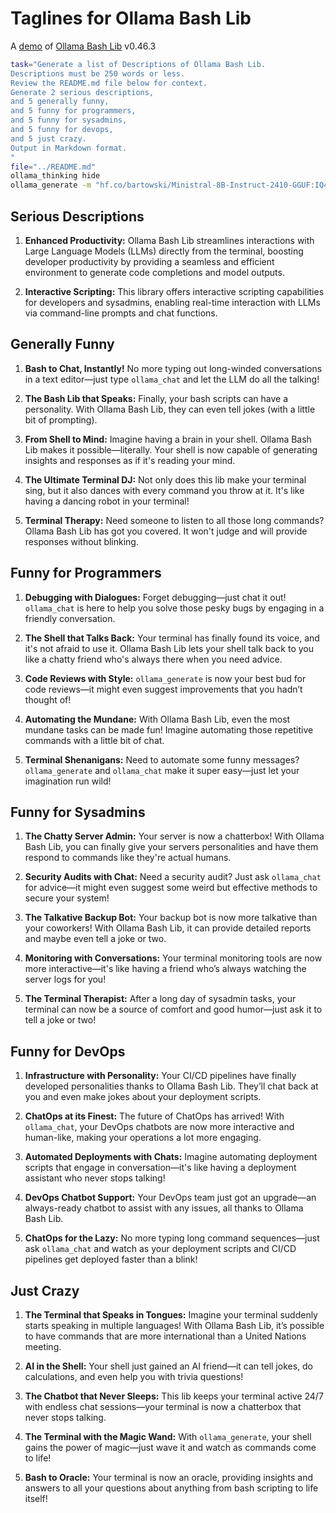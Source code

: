 # Taglines for Ollama Bash Lib

A [demo](../README.md#demos) of [Ollama Bash Lib](https://github.com/attogram/ollama-bash-lib) v0.46.3


```bash
task="Generate a list of Descriptions of Ollama Bash Lib.
Descriptions must be 250 words or less.
Review the README.md file below for context.
Generate 2 serious descriptions,
and 5 generally funny,
and 5 funny for programmers,
and 5 funny for sysadmins,
and 5 funny for devops,
and 5 just crazy.
Output in Markdown format.
"
file="../README.md"
ollama_thinking hide
ollama_generate -m "hf.co/bartowski/Ministral-8B-Instruct-2410-GGUF:IQ4_XS" -p "$task\n\n$(cat "$file")"
```
## Serious Descriptions

1. **Enhanced Productivity:**
   Ollama Bash Lib streamlines interactions with Large Language Models (LLMs) directly from the terminal, boosting developer productivity by providing a seamless and efficient environment to generate code completions and model outputs.

2. **Interactive Scripting:**
   This library offers interactive scripting capabilities for developers and sysadmins, enabling real-time interaction with LLMs via command-line prompts and chat functions.

## Generally Funny

1. **Bash to Chat, Instantly!**
   No more typing out long-winded conversations in a text editor—just type `ollama_chat` and let the LLM do all the talking!

2. **The Bash Lib that Speaks:**
   Finally, your bash scripts can have a personality. With Ollama Bash Lib, they can even tell jokes (with a little bit of prompting).

3. **From Shell to Mind:**
   Imagine having a brain in your shell. Ollama Bash Lib makes it possible—literally. Your shell is now capable of generating insights and responses as if it's reading your mind.

4. **The Ultimate Terminal DJ:**
   Not only does this lib make your terminal sing, but it also dances with every command you throw at it. It's like having a dancing robot in your terminal!

5. **Terminal Therapy:**
   Need someone to listen to all those long commands? Ollama Bash Lib has got you covered. It won't judge and will provide responses without blinking.

## Funny for Programmers

1. **Debugging with Dialogues:**
   Forget debugging—just chat it out! `ollama_chat` is here to help you solve those pesky bugs by engaging in a friendly conversation.

2. **The Shell that Talks Back:**
   Your terminal has finally found its voice, and it's not afraid to use it. Ollama Bash Lib lets your shell talk back to you like a chatty friend who's always there when you need advice.

3. **Code Reviews with Style:**
   `ollama_generate` is now your best bud for code reviews—it might even suggest improvements that you hadn’t thought of!

4. **Automating the Mundane:**
   With Ollama Bash Lib, even the most mundane tasks can be made fun! Imagine automating those repetitive commands with a little bit of chat.

5. **Terminal Shenanigans:**
   Need to automate some funny messages? `ollama_generate` and `ollama_chat` make it super easy—just let your imagination run wild!

## Funny for Sysadmins

1. **The Chatty Server Admin:**
   Your server is now a chatterbox! With Ollama Bash Lib, you can finally give your servers personalities and have them respond to commands like they're actual humans.

2. **Security Audits with Chat:**
   Need a security audit? Just ask `ollama_chat` for advice—it might even suggest some weird but effective methods to secure your system!

3. **The Talkative Backup Bot:**
   Your backup bot is now more talkative than your coworkers! With Ollama Bash Lib, it can provide detailed reports and maybe even tell a joke or two.

4. **Monitoring with Conversations:**
   Your terminal monitoring tools are now more interactive—it's like having a friend who’s always watching the server logs for you!

5. **The Terminal Therapist:**
   After a long day of sysadmin tasks, your terminal can now be a source of comfort and good humor—just ask it to tell a joke or two!

## Funny for DevOps

1. **Infrastructure with Personality:**
   Your CI/CD pipelines have finally developed personalities thanks to Ollama Bash Lib. They’ll chat back at you and even make jokes about your deployment scripts.

2. **ChatOps at its Finest:**
   The future of ChatOps has arrived! With `ollama_chat`, your DevOps chatbots are now more interactive and human-like, making your operations a lot more engaging.

3. **Automated Deployments with Chats:**
   Imagine automating deployment scripts that engage in conversation—it's like having a deployment assistant who never stops talking!

4. **DevOps Chatbot Support:**
   Your DevOps team just got an upgrade—an always-ready chatbot to assist with any issues, all thanks to Ollama Bash Lib.

5. **ChatOps for the Lazy:**
   No more typing long command sequences—just ask `ollama_chat` and watch as your deployment scripts and CI/CD pipelines get deployed faster than a blink!

## Just Crazy

1. **The Terminal that Speaks in Tongues:**
   Imagine your terminal suddenly starts speaking in multiple languages! With Ollama Bash Lib, it’s possible to have commands that are more international than a United Nations meeting.

2. **AI in the Shell:**
   Your shell just gained an AI friend—it can tell jokes, do calculations, and even help you with trivia questions!

3. **The Chatbot that Never Sleeps:**
   This lib keeps your terminal active 24/7 with endless chat sessions—your terminal is now a chatterbox that never stops talking.

4. **The Terminal with the Magic Wand:**
   With `ollama_generate`, your shell gains the power of magic—just wave it and watch as commands come to life!

5. **Bash to Oracle:**
   Your terminal is now an oracle, providing insights and answers to all your questions about anything from bash scripting to life itself!
